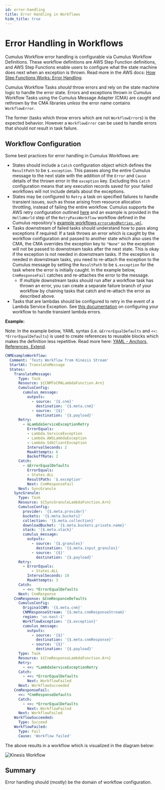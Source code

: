 ```yaml
---
id: error-handling
title: Error Handling in Workflows
hide_title: true
---
```


# Error Handling in Workflows

Cumulus Workflow error handling is configurable via Cumulus Workflow Definitions. These workflow definitions are AWS Step Function definitions, and AWS Step Functions enable users to configure what the state machine does next when an exception is thrown. Read more in the AWS docs: [How Step Functions Works: Error Handling](https://docs.aws.amazon.com/step-functions/latest/dg/concepts-error-handling.html).

Cumulus Workflow Tasks _should_ throw errors and rely on the state machine logic to handle the error state. Errors and exceptions thrown in Cumulus Workflow Tasks using the Cumulus Message Adapter (CMA) are caught and rethrown by the CMA libraries _unless_ the error name contains `WorkflowError`.

The former (tasks which throw errors which are not `WorkflowError`s) is the expected behavior. However a `WorkflowError` can be used to handle errors that should _not_ result in task failure.

## Workflow Configuration

Some best practices for error handling in Cumulus Workflows are:

* States should include a `Catch` configuration object which defines the `ResultPath` to be `$.exception`. This passes along the entire Cumulus message to the next state with the addition of the `Error` and `Cause` details of the thrown error in the `exception` key. Excluding this `Catch` configuration means that any execution records saved for your failed workflows will not include details about the exceptions.
* States may be configured to `Retry` a task on specified failures to handle transient issues, such as those arising from resource allocation throttling, instead of failing the entire workflow. Cumulus supports the AWS retry configuration outlined [here](https://docs.aws.amazon.com/step-functions/latest/dg/concepts-error-handling.html) and an example is provided in the `HelloWorld` step of the `RetryPassWorkflow` workflow defined in the Cumulus repository's [example workflows `errorsAndRetries.yml`](https://github.com/nasa/cumulus/blob/master/example/workflows/errorsAndRetries.yml).
* Tasks downstream of failed tasks should understand how to pass along exceptions if required: If a task throws an error which is caught by the workflow configuration and passed to another state which also uses the CMA, the CMA overrides the exception key to `"None"` so the exception will not be passed to downstream tasks after the next state. This is okay if the exception is not needed in downstream tasks. If the exception is needed in downstream tasks, you need to re-attach the exception to the Cumulus message by setting the `ResultPath` to be `$.exception` for the task where the error is initially caught. In the example below, `CnmResponseFail` catches and re-attaches the error to the message.
  * If multiple downstream tasks should run after a workflow task has thrown an error, you can create a separate failure branch of your workflow by chaining tasks that catch and re-attach the error as described above.
* Tasks that are lambdas should be configured to retry in the event of a Lambda Service Exception. See [this documentation](https://docs.aws.amazon.com/step-functions/latest/dg/bp-lambda-serviceexception.html) on configuring your workflow to handle transient lambda errors.

**Example:**

Note: In the example below, YAML syntax (i.e. `&ErrorEqualDefaults` and `<<: *ErrorEqualDefaults`) is used to create references to reusable blocks which makes the definition less repetitive. Read more here: [YAML - Anchors, References, Extend](https://blog.daemonl.com/2016/02/yaml.html).

```yaml
CNMExampleWorkflow:
  Comment: 'Tests Workflow from Kinesis Stream'
  StartAt: TranslateMessage
  States:
    TranslateMessage:
      Type: Task
      Resource: ${CNMToCMALambdaFunction.Arn}
      CumulusConfig:
        cumulus_message:
          outputs:
            - source: '{$.cnm}'
              destination: '{$.meta.cnm}'
            - source: '{$}'
              destination: '{$.payload}'
      Retry:
        - &LambdaServiceExceptionRetry
          ErrorEquals:
          - Lambda.ServiceException
          - Lambda.AWSLambdaException
          - Lambda.SdkClientException
          IntervalSeconds: 2
          MaxAttempts: 6
          BackoffRate: 2
      Catch:
        - &ErrorEqualDefaults
          ErrorEquals:
          - States.ALL
          ResultPath: '$.exception'
          Next: CnmResponseFail
      Next: SyncGranule
    SyncGranule:
      Type: Task
      Resource: ${SyncGranuleLambdaFunction.Arn}
      CumulusConfig:
        provider: '{$.meta.provider}'
        buckets: '{$.meta.buckets}'
        collection: '{$.meta.collection}'
        downloadBucket: '{$.meta.buckets.private.name}'
        stack: '{$.meta.stack}'
        cumulus_message:
          outputs:
            - source: '{$.granules}'
              destination: '{$.meta.input_granules}'
            - source: '{$}'
              destination: '{$.payload}'
      Retry:
        - ErrorEquals:
            - States.ALL
          IntervalSeconds: 10
          MaxAttempts: 3
      Catch:
        - <<: *ErrorEqualDefaults
      Next: CnmResponse
    CnmResponse: &CnmResponseDefaults
      CumulusConfig:
        OriginalCNM: '{$.meta.cnm}'
        CNMResponseStream: '{$.meta.cnmResponseStream}'
        region: 'us-east-1'
        WorkflowException: '{$.exception}'
        cumulus_message:
          outputs:
            - source: '{$}'
              destination: '{$.meta.cnmResponse}'
            - source: '{$}'
              destination: '{$.payload}'
      Type: Task
      Resource: ${CnmResponseLambdaFunction.Arn}
      Retry:
        - <<: *LambdaServiceExceptionRetry
      Catch:
        - <<: *ErrorEqualDefaults
          Next: WorkflowFailed
      Next: WorkflowSucceeded
    CnmResponseFail:
      <<: *CnmResponseDefaults
      Catch:
        - <<: *ErrorEqualDefaults
          Next: WorkflowFailed
      Next: WorkflowFailed
    WorkflowSucceeded:
      Type: Succeed
    WorkflowFailed:
      Type: Fail
      Cause: 'Workflow failed'
```

The above results in a workflow which is visualized in the diagram below:

![Kinesis Workflow](assets/kinesis-workflow.png)

## Summary

Error handling should (mostly) be the domain of workflow configuration.
